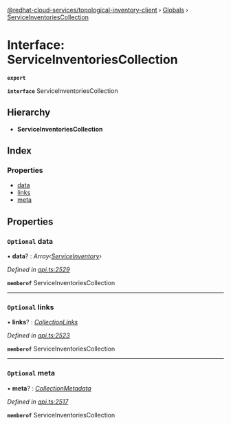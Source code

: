 [@redhat-cloud-services/topological-inventory-client](../README.md) › [Globals](../globals.md) › [ServiceInventoriesCollection](serviceinventoriescollection.md)

# Interface: ServiceInventoriesCollection

**`export`** 

**`interface`** ServiceInventoriesCollection

## Hierarchy

* **ServiceInventoriesCollection**

## Index

### Properties

* [data](serviceinventoriescollection.md#optional-data)
* [links](serviceinventoriescollection.md#optional-links)
* [meta](serviceinventoriescollection.md#optional-meta)

## Properties

### `Optional` data

• **data**? : *Array‹[ServiceInventory](serviceinventory.md)›*

*Defined in [api.ts:2529](https://github.com/RedHatInsights/javascript-clients.gi/blob/master/packages/topological-inventory/api.ts#L2529)*

**`memberof`** ServiceInventoriesCollection

___

### `Optional` links

• **links**? : *[CollectionLinks](collectionlinks.md)*

*Defined in [api.ts:2523](https://github.com/RedHatInsights/javascript-clients.gi/blob/master/packages/topological-inventory/api.ts#L2523)*

**`memberof`** ServiceInventoriesCollection

___

### `Optional` meta

• **meta**? : *[CollectionMetadata](collectionmetadata.md)*

*Defined in [api.ts:2517](https://github.com/RedHatInsights/javascript-clients.gi/blob/master/packages/topological-inventory/api.ts#L2517)*

**`memberof`** ServiceInventoriesCollection
